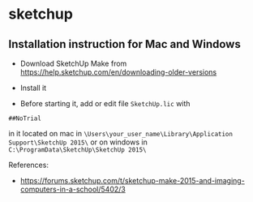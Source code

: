 # sketchup

## Installation instruction for Mac and Windows

- Download SketchUp Make from https://help.sketchup.com/en/downloading-older-versions

- Install it

- Before starting it, add or edit file `SketchUp.lic` with
```
##NoTrial
```
in it located on mac in `\Users\your_user_name\Library\Application Support\SketchUp 2015\`
or on windows in `C:\ProgramData\SketchUp\SketchUp 2015\`

References:
- https://forums.sketchup.com/t/sketchup-make-2015-and-imaging-computers-in-a-school/5402/3
